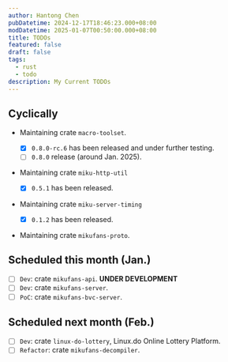 ```yaml
---
author: Hantong Chen
pubDatetime: 2024-12-17T18:46:23.000+08:00
modDatetime: 2025-01-07T00:50:00.000+08:00
title: TODOs
featured: false
draft: false
tags:
  - rust
  - todo
description: My Current TODOs
---
```


## Cyclically

- Maintaining crate `macro-toolset`.

  - [x] `0.8.0-rc.6` has been released and under further testing.
  - [ ] `0.8.0` release (around Jan. 2025).
- Maintaining crate `miku-http-util`
  - [x] `0.5.1` has been released.
- Maintaining crate `miku-server-timing`
  - [x] `0.1.2` has been released.
- Maintaining crate `mikufans-proto`.

## Scheduled this month (Jan.)

- [ ] `Dev`: crate `mikufans-api`. **UNDER DEVELOPMENT**
- [ ] `Dev`: crate `mikufans-server`.
- [ ] `PoC`: crate `mikufans-bvc-server`.

## Scheduled next month (Feb.)

- [ ] `Dev`: crate `linux-do-lottery`, Linux.do Online Lottery Platform.
- [ ] `Refactor`: crate `mikufans-decompiler`.
